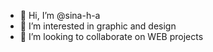 - 👋 Hi, I’m @sina-h-a
- 👀 I’m interested in graphic and design
- 💞️ I’m looking to collaborate on WEB projects
